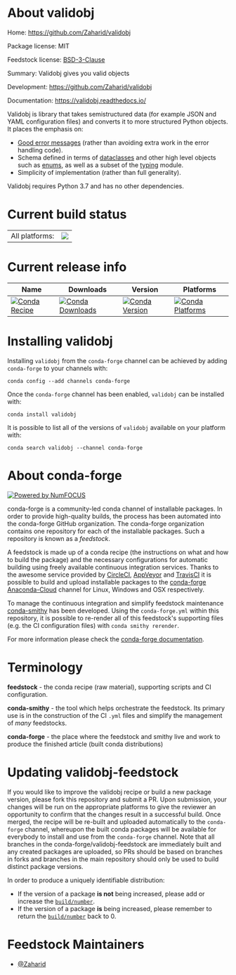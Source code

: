 About validobj
==============

Home: https://github.com/Zaharid/validobj

Package license: MIT

Feedstock license: [BSD-3-Clause](https://github.com/conda-forge/validobj-feedstock/blob/master/LICENSE.txt)

Summary: Validobj gives you valid objects

Development: https://github.com/Zaharid/validobj

Documentation: https://validobj.readthedocs.io/

Validobj is library that takes semistructured data (for example JSON and YAML
configuration files) and converts it to more structured Python objects. It
places the emphasis on:

  - [Good error messages](https://validobj.readthedocs.io/en/latest/errors.html)
    (rather than avoiding extra work in the error handling
    code).
  - Schema defined in terms of
    [dataclasses](https://docs.python.org/3/library/dataclasses.html) and other
    high level objects such as
    [enums](https://docs.python.org/3/library/enum.html), as well as a subset of
    the [typing](https://docs.python.org/3/library/typing.html) module.
  - Simplicity of implementation (rather than full generality).

Validobj requires Python 3.7 and has no other dependencies.


Current build status
====================


<table><tr><td>All platforms:</td>
    <td>
      <a href="https://dev.azure.com/conda-forge/feedstock-builds/_build/latest?definitionId=8825&branchName=master">
        <img src="https://dev.azure.com/conda-forge/feedstock-builds/_apis/build/status/validobj-feedstock?branchName=master">
      </a>
    </td>
  </tr>
</table>

Current release info
====================

| Name | Downloads | Version | Platforms |
| --- | --- | --- | --- |
| [![Conda Recipe](https://img.shields.io/badge/recipe-validobj-green.svg)](https://anaconda.org/conda-forge/validobj) | [![Conda Downloads](https://img.shields.io/conda/dn/conda-forge/validobj.svg)](https://anaconda.org/conda-forge/validobj) | [![Conda Version](https://img.shields.io/conda/vn/conda-forge/validobj.svg)](https://anaconda.org/conda-forge/validobj) | [![Conda Platforms](https://img.shields.io/conda/pn/conda-forge/validobj.svg)](https://anaconda.org/conda-forge/validobj) |

Installing validobj
===================

Installing `validobj` from the `conda-forge` channel can be achieved by adding `conda-forge` to your channels with:

```
conda config --add channels conda-forge
```

Once the `conda-forge` channel has been enabled, `validobj` can be installed with:

```
conda install validobj
```

It is possible to list all of the versions of `validobj` available on your platform with:

```
conda search validobj --channel conda-forge
```


About conda-forge
=================

[![Powered by NumFOCUS](https://img.shields.io/badge/powered%20by-NumFOCUS-orange.svg?style=flat&colorA=E1523D&colorB=007D8A)](http://numfocus.org)

conda-forge is a community-led conda channel of installable packages.
In order to provide high-quality builds, the process has been automated into the
conda-forge GitHub organization. The conda-forge organization contains one repository
for each of the installable packages. Such a repository is known as a *feedstock*.

A feedstock is made up of a conda recipe (the instructions on what and how to build
the package) and the necessary configurations for automatic building using freely
available continuous integration services. Thanks to the awesome service provided by
[CircleCI](https://circleci.com/), [AppVeyor](https://www.appveyor.com/)
and [TravisCI](https://travis-ci.com/) it is possible to build and upload installable
packages to the [conda-forge](https://anaconda.org/conda-forge)
[Anaconda-Cloud](https://anaconda.org/) channel for Linux, Windows and OSX respectively.

To manage the continuous integration and simplify feedstock maintenance
[conda-smithy](https://github.com/conda-forge/conda-smithy) has been developed.
Using the ``conda-forge.yml`` within this repository, it is possible to re-render all of
this feedstock's supporting files (e.g. the CI configuration files) with ``conda smithy rerender``.

For more information please check the [conda-forge documentation](https://conda-forge.org/docs/).

Terminology
===========

**feedstock** - the conda recipe (raw material), supporting scripts and CI configuration.

**conda-smithy** - the tool which helps orchestrate the feedstock.
                   Its primary use is in the construction of the CI ``.yml`` files
                   and simplify the management of *many* feedstocks.

**conda-forge** - the place where the feedstock and smithy live and work to
                  produce the finished article (built conda distributions)


Updating validobj-feedstock
===========================

If you would like to improve the validobj recipe or build a new
package version, please fork this repository and submit a PR. Upon submission,
your changes will be run on the appropriate platforms to give the reviewer an
opportunity to confirm that the changes result in a successful build. Once
merged, the recipe will be re-built and uploaded automatically to the
`conda-forge` channel, whereupon the built conda packages will be available for
everybody to install and use from the `conda-forge` channel.
Note that all branches in the conda-forge/validobj-feedstock are
immediately built and any created packages are uploaded, so PRs should be based
on branches in forks and branches in the main repository should only be used to
build distinct package versions.

In order to produce a uniquely identifiable distribution:
 * If the version of a package **is not** being increased, please add or increase
   the [``build/number``](https://conda.io/docs/user-guide/tasks/build-packages/define-metadata.html#build-number-and-string).
 * If the version of a package **is** being increased, please remember to return
   the [``build/number``](https://conda.io/docs/user-guide/tasks/build-packages/define-metadata.html#build-number-and-string)
   back to 0.

Feedstock Maintainers
=====================

* [@Zaharid](https://github.com/Zaharid/)

